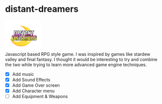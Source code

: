 # distant-dreamers

![Distant Dreamers title logo](/assets/img/distant-dreamers-logo.png)
<br/>
Javascript based RPG style game. I was inspired by games like stardew valley and final fantasy. I thought it would be interesting to try and combine the two while trying to learn more advanced game engine techniques.

- [x] Add music
- [x] Add Sound Effects
- [x] Add Game Over screen
- [x] Add Character menu
- [ ] Add Equipment & Weapons